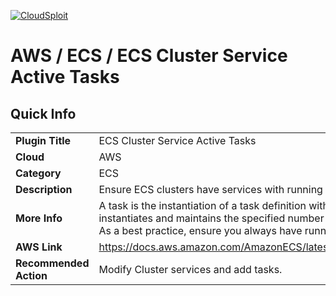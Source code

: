 [![CloudSploit](https://cloudsploit.com/img/logo-new-big-text-100.png "CloudSploit")](https://cloudsploit.com)

# AWS / ECS / ECS Cluster Service Active Tasks
## Quick Info

| | |
|-|-|
| **Plugin Title** | ECS Cluster Service Active Tasks |
| **Cloud** | AWS |
| **Category** | ECS |
| **Description** | Ensure ECS clusters have services with running tasks. |
| **More Info** | A task is the instantiation of a task definition within a cluster. Amazon ECS service instantiates and maintains the specified number of tasks simultaneously in a cluster. As a best practice, ensure you always have running tasks in a cluster. |
| **AWS Link** | https://docs.aws.amazon.com/AmazonECS/latest/developerguide/ecs_services.html |
| **Recommended Action** | Modify Cluster services and add tasks. |
